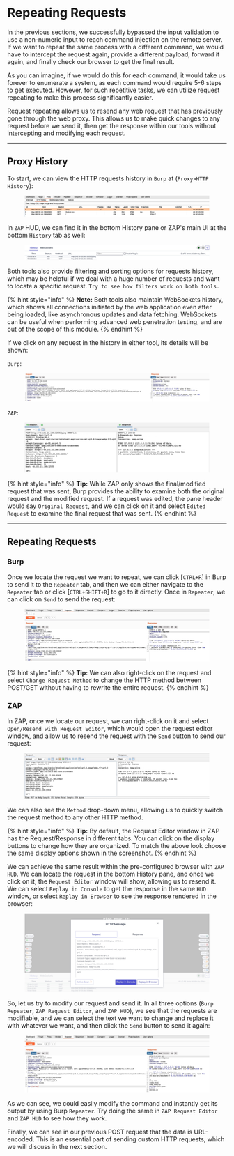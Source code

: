 # Repeating Requests

In the previous sections, we successfully bypassed the input validation to use a non-numeric input to reach command injection on the remote server. If we want to repeat the same process with a different command, we would have to intercept the request again, provide a different payload, forward it again, and finally check our browser to get the final result.

As you can imagine, if we would do this for each command, it would take us forever to enumerate a system, as each command would require 5-6 steps to get executed. However, for such repetitive tasks, we can utilize request repeating to make this process significantly easier.

Request repeating allows us to resend any web request that has previously gone through the web proxy. This allows us to make quick changes to any request before we send it, then get the response within our tools without intercepting and modifying each request.

***

## Proxy History

To start, we can view the HTTP requests history in `Burp` at (`Proxy>HTTP History`):

<figure><img src="../../../../.gitbook/assets/image (6) (1) (1) (1) (1) (1) (1) (1) (1) (1) (1) (1) (1) (1) (1).png" alt=""><figcaption></figcaption></figure>

In `ZAP` HUD, we can find it in the bottom History pane or ZAP's main UI at the bottom `History` tab as well:

<figure><img src="../../../../.gitbook/assets/image (7) (1) (1) (1) (1) (1) (1) (1) (1) (1) (1).png" alt=""><figcaption></figcaption></figure>

Both tools also provide filtering and sorting options for requests history, which may be helpful if we deal with a huge number of requests and want to locate a specific request. `Try to see how filters work on both tools.`

{% hint style="info" %}
**Note:** Both tools also maintain WebSockets history, which shows all connections initiated by the web application even after being loaded, like asynchronous updates and data fetching. WebSockets can be useful when performing advanced web penetration testing, and are out of the scope of this module.
{% endhint %}

If we click on any request in the history in either tool, its details will be shown:

`Burp`:

<figure><img src="../../../../.gitbook/assets/image (8) (1) (1) (1) (1) (1) (1) (1).png" alt=""><figcaption></figcaption></figure>

`ZAP`:

<figure><img src="../../../../.gitbook/assets/image (9) (1) (1) (1) (1) (1) (1).png" alt=""><figcaption></figcaption></figure>

{% hint style="info" %}
**Tip:** While ZAP only shows the final/modified request that was sent, Burp provides the ability to examine both the original request and the modified request. If a request was edited, the pane header would say `Original Request`, and we can click on it and select `Edited Request` to examine the final request that was sent.
{% endhint %}

***

## Repeating Requests

### **Burp**

Once we locate the request we want to repeat, we can click \[`CTRL+R`] in Burp to send it to the `Repeater` tab, and then we can either navigate to the `Repeater` tab or click \[`CTRL+SHIFT+R`] to go to it directly. Once in `Repeater`, we can click on `Send` to send the request:

<figure><img src="../../../../.gitbook/assets/image (10) (1) (1) (1) (1).png" alt=""><figcaption></figcaption></figure>

{% hint style="info" %}
**Tip:** We can also right-click on the request and select `Change Request Method` to change the HTTP method between POST/GET without having to rewrite the entire request.
{% endhint %}

### **ZAP**

In ZAP, once we locate our request, we can right-click on it and select `Open/Resend with Request Editor`, which would open the request editor window, and allow us to resend the request with the `Send` button to send our request:

<figure><img src="../../../../.gitbook/assets/image (11) (1) (1) (1).png" alt=""><figcaption></figcaption></figure>

We can also see the `Method` drop-down menu, allowing us to quickly switch the request method to any other HTTP method.

{% hint style="info" %}
**Tip:** By default, the Request Editor window in ZAP has the Request/Response in different tabs. You can click on the display buttons to change how they are organized. To match the above look choose the same display options shown in the screenshot.
{% endhint %}

We can achieve the same result within the pre-configured browser with `ZAP HUD`. We can locate the request in the bottom History pane, and once we click on it, the `Request Editor` window will show, allowing us to resend it. We can select `Replay in Console` to get the response in the same `HUD` window, or select `Replay in Browser` to see the response rendered in the browser:

<figure><img src="../../../../.gitbook/assets/image (12) (1) (1).png" alt=""><figcaption></figcaption></figure>

So, let us try to modify our request and send it. In all three options (`Burp Repeater`, `ZAP Request Editor`, and `ZAP HUD`), we see that the requests are modifiable, and we can select the text we want to change and replace it with whatever we want, and then click the `Send` button to send it again:

<figure><img src="../../../../.gitbook/assets/image (223).png" alt=""><figcaption></figcaption></figure>

As we can see, we could easily modify the command and instantly get its output by using Burp `Repeater`. Try doing the same in `ZAP Request Editor` and `ZAP HUD` to see how they work.

Finally, we can see in our previous POST request that the data is URL-encoded. This is an essential part of sending custom HTTP requests, which we will discuss in the next section.
